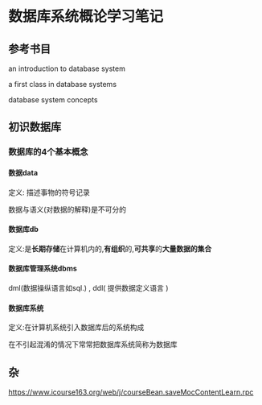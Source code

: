 # 数据库系统概论学习笔记



## 参考书目

an introduction to database system

a first class in database systems

database system concepts



## 初识数据库

### 数据库的4个基本概念

#### 数据data

定义: 描述事物的符号记录 

数据与语义(对数据的解释)是不可分的

#### 数据库db

定义:是**长期存储**在计算机内的,**有组织**的,**可共享**的**大量数据的集合**

#### 数据库管理系统dbms

dml(数据操纵语言如sql.) , ddl( 提供数据定义语言 )

#### 数据库系统

定义:在计算机系统引入数据库后的系统构成

 在不引起混淆的情况下常常把数据库系统简称为数据库

## 杂

 https://www.icourse163.org/web/j/courseBean.saveMocContentLearn.rpc 